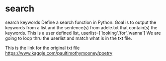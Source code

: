 # search
search keywords
Define a search function in Python. Goal is to output the keywords from a list and the sentence(s) from adele.txt that contain(s) the keywords.
This is a user defined list, userlist=['looking','for','wanna']
We are going to loop thru the userlist and match what is in the txt file. 

This is the link for the original txt file
https://www.kaggle.com/paultimothymooney/poetry
